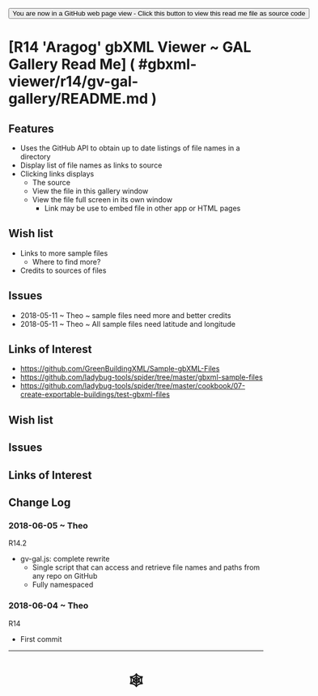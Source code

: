 <span style=display:none; >[You are now in a GitHub source code view - click this link to view Read Me file as a web page](http://www.ladybug.tools/spider/index.html#gbxml-viewer/r14/gv-gal-gallery/README.md "View file as a web page." ) </span>

<div><input type=button onclick="window.location.href='https://github.com/ladybug-tools/spider/blob/master/gbxml-viewer/r14/gv-gal-gallery/README.md'";
value='You are now in a GitHub web page view - Click this button to view this read me file as source code' ></div>

# [R14 'Aragog' gbXML Viewer ~ GAL Gallery Read Me] ( #gbxml-viewer/r14/gv-gal-gallery/README.md )

<!--
<iframe class=iframeReadMe src=http://www.ladybug.tools/spider/gbxml-viewer/r14/gv-gal-gallery/gv-tmp.html width=100% height=400px >Iframes are not displayed on github.com</iframe>


## Full screen test script: [GAL Gallery]( http://www.ladybug.tools/spider/gbxml-viewer/r14/gv-gal-gallery/gv-tmp.html )
-->


## Features

* Uses the GitHub API to obtain up to date listings of file names in a directory
* Display list of file names as links to source
* Clicking links displays
	* The source
	* View the file in this gallery window
	* View the file full screen in its own window
		* Link may be use to embed file in other app or HTML pages


## Wish list

* Links to more sample files
	* Where to find more?
* Credits to sources of files

## Issues

* 2018-05-11 ~ Theo ~ sample files need more and better credits
* 2018-05-11 ~ Theo ~ All sample files need latitude and longitude


## Links of Interest

* <https://github.com/GreenBuildingXML/Sample-gbXML-Files>
* <https://github.com/ladybug-tools/spider/tree/master/gbxml-sample-files>
* <https://github.com/ladybug-tools/spider/tree/master/cookbook/07-create-exportable-buildings/test-gbxml-files>





## Wish list



## Issues



## Links of Interest



## Change Log

### 2018-06-05 ~ Theo

R14.2
* gv-gal.js: complete rewrite
	* Single script that can access and retrieve file names and paths from any repo on GitHub
	* Fully namespaced


###  2018-06-04 ~ Theo

R14
* First commit

***

# <center title="hello!" ><a href=javascript:window.scrollTo(0,0); style=text-decoration:none; > &#x1f578; </a></center>



